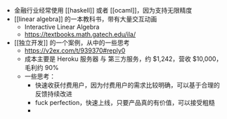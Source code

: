 - 金融行业经常使用 [[haskell]] 或者 [[ocaml]]，因为支持无限精度
- [[linear algebra]] 的一本教科书，带有大量交互动画
	- Interactive Linear Algebra
	- https://textbooks.math.gatech.edu/ila/
- [[独立开发]] 的一个案例，从中的一些思考
	- https://v2ex.com/t/939370#reply0
	- 成本主要是 Heroku 服务器 与 第三方服务，约 $1,242，营收 $10,000，毛利约 90%
	- 一些思考：
		- 快速收获付费用户，因为付费用户的需求比较明确，可以基于合理的反馈持续改进
		- fuck perfection，快速上线，只要产品真的有价值，可以接受粗糙
		-